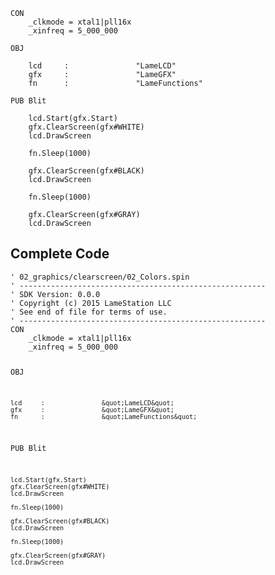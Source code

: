 <pre><code>CON
    _clkmode = xtal1|pll16x
    _xinfreq = 5_000_000

OBJ

    lcd     :               &quot;LameLCD&quot; 
    gfx     :               &quot;LameGFX&quot;
    fn      :               &quot;LameFunctions&quot;

PUB Blit

    lcd.Start(gfx.Start)
    gfx.ClearScreen(gfx#WHITE)
    lcd.DrawScreen

    fn.Sleep(1000)
        
    gfx.ClearScreen(gfx#BLACK)
    lcd.DrawScreen

    fn.Sleep(1000)

    gfx.ClearScreen(gfx#GRAY)
    lcd.DrawScreen</code></pre>
<h2 id="complete-code">Complete Code</h2>
<pre><code>&#39; 02_graphics/clearscreen/02_Colors.spin
&#39; -------------------------------------------------------
&#39; SDK Version: 0.0.0
&#39; Copyright (c) 2015 LameStation LLC
&#39; See end of file for terms of use.
&#39; -------------------------------------------------------
CON
    _clkmode = xtal1|pll16x
    _xinfreq = 5_000_000

OBJ

    lcd     :               &quot;LameLCD&quot; 
    gfx     :               &quot;LameGFX&quot;
    fn      :               &quot;LameFunctions&quot;

PUB Blit

    lcd.Start(gfx.Start)
    gfx.ClearScreen(gfx#WHITE)
    lcd.DrawScreen

    fn.Sleep(1000)
        
    gfx.ClearScreen(gfx#BLACK)
    lcd.DrawScreen

    fn.Sleep(1000)

    gfx.ClearScreen(gfx#GRAY)
    lcd.DrawScreen

</code></pre>
